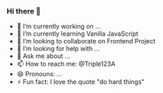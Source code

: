 ### Hi there 👋

<!--
**TRIPLE-ADE/TRIPLE-ADE** is a ✨ _special_ ✨ repository because its `README.md` (this file) appears on your GitHub profile.

Here are some ideas to get you started: -->

- 🔭 I’m currently working on ...
- 🌱 I’m currently learning Vanilla JavaScript
- 👯 I’m looking to collaborate on Frontend Project 
- 🤔 I’m looking for help with ...
- 💬 Ask me about ...
- 📫 How to reach me: @Triple123A
- 😄 Pronouns: ...
- ⚡ Fun fact: I love the quote "do hard things"
